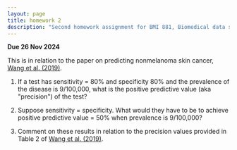 ```yaml
---
layout: page
title: homework 2
description: "Second homework assignment for BMI 881, Biomedical data science scholarly literature, on calculating positive predictive value"
---
```


**Due 26 Nov 2024**

This is in relation to the paper on predicting nonmelanoma skin
cancer, [Wang et al.
(2019)](https://doi.org/10.1001/jamadermatol.2019.2335).

1. If a test has sensitivity = 80% and specificity 80% and the
   prevalence of the disease is 9/100,000, what is the positive
   predictive value (aka "precision") of the test?

2. Suppose sensitivity = specificity. What would they have to be to
   achieve positive predictive value = 50% when prevalence is
   9/100,000?

3. Comment on these results in relation to the precision values
   provided in Table 2 of [Wang et al.
   (2019)](https://doi.org/10.1001/jamadermatol.2019.2335).
